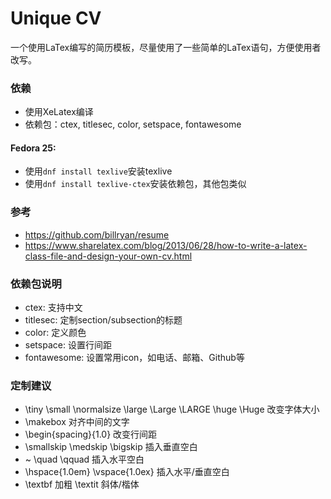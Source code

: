 # Unique CV

一个使用LaTex编写的简历模板，尽量使用了一些简单的LaTex语句，方便使用者改写。

### 依赖

+ 使用XeLatex编译
+ 依赖包：ctex, titlesec, color, setspace, fontawesome

#### Fedora 25:
+ 使用`dnf install texlive`安装texlive
+ 使用`dnf install texlive-ctex`安装依赖包，其他包类似

### 参考

+ https://github.com/billryan/resume
+ https://www.sharelatex.com/blog/2013/06/28/how-to-write-a-latex-class-file-and-design-your-own-cv.html

### 依赖包说明
+ ctex: 支持中文
+ titlesec: 定制section/subsection的标题
+ color: 定义颜色
+ setspace: 设置行间距
+ fontawesome: 设置常用icon，如电话、邮箱、Github等

### 定制建议
+ \tiny \small \normalsize \large \Large \LARGE \huge \Huge 改变字体大小
+ \makebox 对齐中间的文字
+ \begin{spacing}{1.0} 改变行间距
+ \smallskip \medskip \bigskip 插入垂直空白
+ ~ \quad \qquad 插入水平空白
+ \hspace{1.0em} \vspace{1.0ex} 插入水平/垂直空白
+ \textbf 加粗 \textit 斜体/楷体

